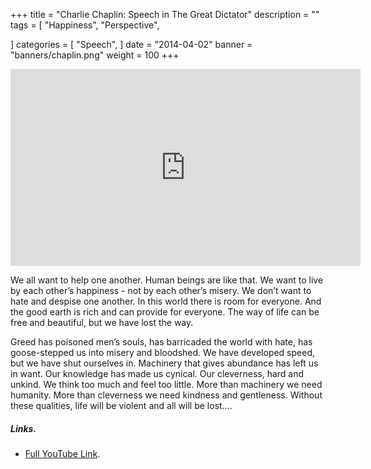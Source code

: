 +++
title = "Charlie Chaplin: Speech in The Great Dictator"
description = ""
tags = [
    "Happiness",
    "Perspective",

]
categories = [
    "Speech",
]
date = "2014-04-02"
banner = "banners/chaplin.png"
weight = 100
+++

<iframe width="560" height="315" src="https://www.youtube.com/embed/-RYlAPjyNm8" frameborder="0" allow="autoplay; encrypted-media" allowfullscreen></iframe>

We all want to help one another. Human beings are like that. We want to live by each other’s happiness - not by each other’s misery. We don’t want to hate and despise one another. In this world there is room for everyone. And the good earth is rich and can provide for everyone. The way of life can be free and beautiful, but we have lost the way.

Greed has poisoned men’s souls, has barricaded the world with hate, has goose-stepped us into misery and bloodshed. We have developed speed, but we have shut ourselves in. Machinery that gives abundance has left us in want. Our knowledge has made us cynical. Our cleverness, hard and unkind. We think too much and feel too little. More than machinery we need humanity. More than cleverness we need kindness and gentleness. Without these qualities, life will be violent and all will be lost….

##### Links.
* [Full YouTube Link](https://youtu.be/-RYlAPjyNm8).
